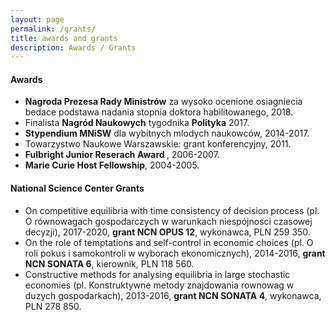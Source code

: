 ```yaml
---
layout: page
permalink: /grants/
title: awards and grants 
description: Awards / Grants  
---
```



<h4><a name="coconf">Awards</a></h4>

<p>
<ul>

<li> <b>Nagroda Prezesa Rady Ministrów</b> za wysoko ocenione osiagniecia bedace podstawa nadania stopnia doktora habilitowanego, 2018.</li>

<li> Finalista <b>Nagród Naukowych</b> tygodnika <b>Polityka</b> 2017.</li>

<li> <b>Stypendium MNiSW</b> dla wybitnych mlodych naukowców, 2014-2017.</li>

<li> Towarzystwo Naukowe Warszawskie: grant konferencyjny, 2011. </li>

<li> <b>Fulbright Junior Reserach Award </b>, 2006-2007. </li>

<li> <b> Marie Curie Host Fellowship</b>, 2004-2005. </li>

</ul>
</p>

<h4><a name="coconf">National Science Center Grants</a></h4>

<p>
<ul>

<li> On competitive equilibria with time consistency of decision process (pl. O równowagach gospodarczych w warunkach niespójnosci czasowej decyzji), 2017-2020, <b>grant NCN OPUS 12</b>, wykonawca, PLN 259 350.</li>

<li> On the role of temptations and self-control in economic choices (pl. O roli pokus i samokontroli w wyborach ekonomicznych), 2014-2016, <b>grant NCN SONATA 6</b>, kierownik, PLN 118 560.</li>

<li> Constructive methods for analysing equilibria in large stochastic economies (pl. Konstruktywne metody znajdowania rownowag w duzych gospodarkach), 2013-2016, <b>grant NCN SONATA 4</b>, wykonawca, PLN 278 850.</li>

</ul>
</p>

